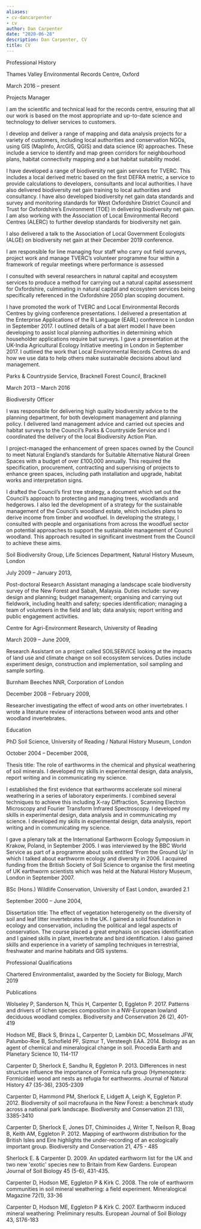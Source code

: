 ```yaml
---
aliases:
- cv-dancarpenter
- cv
author: Dan Carpenter
date: "2020-06-28"
description: Dan Carpenter, CV
title: CV
---
```


Professional History

Thames Valley Environmental Records Centre, Oxford

March 2016 – present

Projects Manager 

I am the scientific and technical lead for the records centre, ensuring that all our work is based on the most appropriate and up-to-date science and technology to deliver services to customers.

I develop and deliver a range of mapping and data analysis projects for a variety of customers, including local authorities and conservation NGOs, using GIS (MapInfo, ArcGIS, QGIS) and data science (R) approaches.  These include a service to identify and map green corridors for neighbourhood plans, habitat connectivity mapping and a bat habitat suitability model.

I have developed a range of biodiversity net gain services for TVERC.  This includes a local derived metric based on the first DEFRA metric, a service to provide calculations to developers, consultants and local authorities.  I have also delivered biodiversity net gain training to local authorities and consultancy.  I have also developed biodiversity net gain data standards and survey and monitoring standards for West Oxfordshire District Council and Trust for Oxfordshire’s Environment (TOE) in delivering biodiversity net gain.  I am also working with the Association of Local Environmental Record Centres (ALERC) to further develop standards for biodiversity net gain.  

I also delivered a talk to the Association of Local Government Ecologists (ALGE) on biodiversity net gain at their December 2019 conference.

I am responsible for line managing four staff who carry out field surveys, project work and manage TVERC’s volunteer programme four within a framework of regular meetings where performance is assessed

I consulted with several researchers in natural capital and ecosystem services to produce a method for carrying out a natural capital assessment for Oxfordshire, culminating in natural capital and ecosystem services being specifically referenced in the Oxfordshire 2050 plan scoping document.

I have promoted the work of TVERC and Local Environmental Records Centres by giving conference presentations.  I delivered a presentation at the Enterprise Applications of the R Language (EARL) conference in London in September 2017.  I outlined details of a bat alert model I have been developing to assist local planning authorities in determining which householder applications require bat surveys.  I gave a presentation at the UK-India Agricultural Ecology Initiative meeting in London in September 2017.  I outlined the work that Local Environmental Records Centres do and how we use data to help others make sustainable decisions about land management.
  

Parks & Countryside Service, Bracknell Forest Council, Bracknell

March 2013 – March 2016

Biodiversity Officer

I was responsible for delivering high quality biodiversity advice to the planning department, for both development management and planning policy.  I delivered land management advice and carried out species and habitat surveys to the Council’s Parks & Countryside Service and I coordinated the delivery of the local Biodiversity Action Plan.

I project-managed the enhancement of green spaces owned by the Council to meet Natural England’s standards for Suitable Alternative Natural Green Spaces with a budget of over £100,000 annually.  This required the specification, procurement, contracting and supervising of projects to enhance green spaces, including path installation and upgrade, habitat works and interpretation signs.

I drafted the Council’s first tree strategy, a document which set out the Council’s approach to protecting and managing trees, woodlands and hedgerows.  I also led the development of a strategy for the sustainable management of the Council’s woodland estate, which includes plans to derive income from timber and woodfuel.  In developing the strategy, I consulted with people and organisations from across the woodfuel sector on potential approaches to support the sustainable management of Council woodland.  This approach resulted in significant investment from the Council to achieve these aims.

Soil Biodiversity Group, Life Sciences Department, Natural History Museum, London

July 2009 – January 2013, 

Post-doctoral Research Assistant managing a landscape scale biodiversity survey of the New Forest and Sabah, Malaysia. Duties include: survey design and planning; budget management; organising and carrying out fieldwork, including health and safety; species identification; managing a team of volunteers in the field and lab; data analysis; report writing and public engagement activities.

Centre for Agri-Environment Research, University of Reading 

March 2009 – June 2009, 

Research Assistant on a project called SOILSERVICE looking at the impacts of land use and climate change on soil ecosystem services.  Duties include experiment design, construction and implementation, soil sampling and sample sorting.

Burnham Beeches NNR, Corporation of London

December 2008 – February 2009, 

Researcher investigating the effect of wood ants on other invertebrates.  I wrote a literature review of interactions between wood ants and other woodland invertebrates.

Education

PhD Soil Science, University of Reading / Natural History Museum, London 

October 2004 – December 2008, 

Thesis title: The role of earthworms in the chemical and physical weathering of soil minerals.  I developed my skills in experimental design, data analysis, report writing and in communicating my science.

I established the first evidence that earthworms accelerate soil mineral weathering in a series of laboratory experiments.  I combined several techniques to achieve this including X-ray Diffraction, Scanning Electron Microscopy and Fourier Transform Infrared Spectroscopy.  I developed my skills in experimental design, data analysis and in communicating my science.  I developed my skills in experimental design, data analysis, report writing and in communicating my science. 

I gave a plenary talk at the International Earthworm Ecology Symposium in Krakow, Poland, in September 2005.  I was interviewed by the BBC World Service as part of a programme about soils entitled ‘From the Ground Up’ in which I talked about earthworm ecology and diversity in 2006.  I acquired funding from the British Society of Soil Science to organise the first meeting of UK earthworm scientists which was held at the Natural History Museum, London in September 2007.

BSc (Hons.) Wildlife Conservation, University of East London, awarded 2.1

September 2000 – June 2004, 

Dissertation title: The effect of vegetation heterogeneity on the diversity of soil and leaf litter invertebrates in the UK.  I gained a solid foundation in ecology and conservation, including the political and legal aspects of conservation.  The course placed a great emphasis on species identification and I gained skills in plant, invertebrate and bird identification. I also gained skills and experience in a variety of sampling techniques in terrestrial, freshwater and marine habitats and GIS systems.

Professional Qualifications

Chartered Environmentalist, awarded by the Society for Biology, March 2019

Publications

Wolseley P, Sanderson N, Thüs H, Carpenter D, Eggleton P.  2017. Patterns and drivers of lichen species composition in a NW-European lowland deciduous woodland complex. Biodiversity and Conservation 26 (2), 401-419

Hodson ME, Black S, Brinza L, Carpenter D, Lambkin DC, Mosselmans JFW, Palumbo-Roe B, Schofield PF, Sizmur T, Versteegh EAA. 2014. Biology as an agent of chemical and mineralogical change in soil. Procedia Earth and Planetary Science 10, 114-117

Carpenter D, Sherlock E, Sandhu R, Eggleton P. 2013. Differences in nest structure influence the importance of Formica rufa group (Hymenoptera: Formicidae) wood ant nests as refugia for earthworms. Journal of Natural History 47 (35-36), 2305-2309

Carpenter D, Hammond PM, Sherlock E, Lidgett A, Leigh K, Eggleton P. 2012. Biodiversity of soil macrofauna in the New Forest: a benchmark study across a national park landscape. Biodiversity and Conservation 21 (13), 3385-3410

Carpenter D, Sherlock E, Jones DT, Chiminoides J, Writer T, Neilson R, Boag B, Keith AM, Eggleton P. 2012. Mapping of earthworm distribution for the British Isles and Eire highlights the under-recording of an ecologically important group. Biodiversity and Conservation 21, 475 - 485

Sherlock E. & Carpenter D. 2009. An updated earthworm list for the UK and two new 'exotic' species new to Britain from Kew Gardens. European Journal of Soil Biology 45 (5-6), 431-435.

Carpenter D, Hodson ME, Eggleton P & Kirk C. 2008. The role of earthworm communities in soil mineral weathering: a field experiment. Mineralogical Magazine 72(1), 33-36

Carpenter D, Hodson ME, Eggleton P & Kirk C. 2007. Earthworm induced mineral weathering: Preliminary results. European Journal of Soil Biology 43, S176-183





